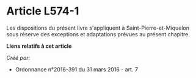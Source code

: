 # Article L574-1

Les dispositions du présent livre s'appliquent à Saint-Pierre-et-Miquelon sous réserve des exceptions et adaptations prévues
au présent chapitre.

**Liens relatifs à cet article**

_Créé par_:

  - Ordonnance n°2016-391 du 31 mars 2016 - art. 7
